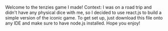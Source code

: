 Welcome to the tenzies game I made! Context: I was on a road trip and didn't have any physical dice with me, so I decided to use react.js to build a simple version of the iconic game. To get set up, just download this file onto any IDE and make sure to have node.js installed. Hope you enjoy!
